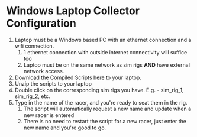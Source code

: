 # Windows Laptop Collector Configuration

1. Laptop must be a Windows based PC with an ethernet connection and a wifi connection.
    1. 1 ethernet connection with outside internet connectivity will suffice too
    2. Laptop must be on the same network as sim rigs **AND** have external network access.
2. Download the Compiled Scripts [here](https://drive.google.com/drive/folders/11raL5RvPJUDjtey9yV4OFdNqnJgJxAlm) to your laptop.
3. Unzip the scripts to your laptop
4. Double click on the corresponding sim rigs you have. E.g. - sim\_rig\_1, sim\_rig\_2, etc.
5. Type in the name of the racer, and you're ready to seat them in the rig.
    1. The script will automatically request a new name and update when a new racer is entered
    2. There is no need to restart the script for a new racer, just enter the new name and you're good to go.
